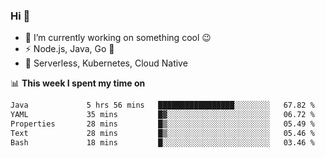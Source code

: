 ### Hi 👋

<!--
**nodejh/nodejh** is a ✨ _special_ ✨ repository because its `README.md` (this file) appears on your GitHub profile.

Here are some ideas to get you started:

- 🔭 I’m currently working on ...
- 🌱 I’m currently learning ...
- 👯 I’m looking to collaborate on ...
- 🤔 I’m looking for help with ...
- 💬 Ask me about ...
- 📫 How to reach me: ...
- 😄 Pronouns: ...
- ⚡ Fun fact: ...
-->

- 🔭 I’m currently working on something cool :wink:
- ⚡ Node.js, Java, Go :thought_balloon:
- 🤖 Serverless, Kubernetes, Cloud Native

📊 **This week I spent my time on**

<!--START_SECTION:waka-->

```txt
Java             5 hrs 56 mins   █████████████████░░░░░░░░   67.82 %
YAML             35 mins         █▓░░░░░░░░░░░░░░░░░░░░░░░   06.72 %
Properties       28 mins         █▒░░░░░░░░░░░░░░░░░░░░░░░   05.49 %
Text             28 mins         █▒░░░░░░░░░░░░░░░░░░░░░░░   05.46 %
Bash             18 mins         █░░░░░░░░░░░░░░░░░░░░░░░░   03.46 %
```

<!--END_SECTION:waka-->


<!--
:traffic_light: **Visitors**

![visitors](https://visitor-badge.glitch.me/badge?page_id=nodejh.nodejh)
-->
